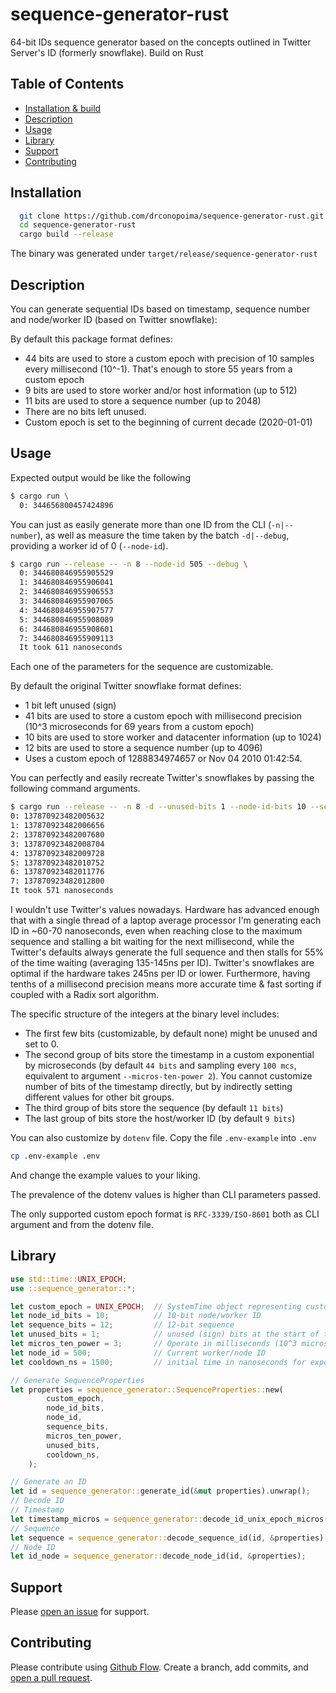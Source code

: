 # sequence-generator-rust

64-bit IDs sequence generator based on the concepts outlined in Twitter Server's ID (formerly snowflake). Build on Rust

## Table of Contents

- [Installation & build](#installation)
- [Description](#description)
- [Usage](#usage)
- [Library](#Library)
- [Support](#support)
- [Contributing](#contributing)

## Installation

```sh
  git clone https://github.com/drconopoima/sequence-generator-rust.git
  cd sequence-generator-rust
  cargo build --release
```

The binary was generated under `target/release/sequence-generator-rust`

## Description

You can generate sequential IDs based on timestamp, sequence number and node/worker ID (based on Twitter snowflake):

By default this package format defines:

- 44 bits are used to store a custom epoch with precision of 10 samples every millisecond (10^-1). That's enough to store 55 years from a custom epoch
- 9 bits are used to store worker and/or host information (up to 512)
- 11 bits are used to store a sequence number (up to 2048)
- There are no bits left unused.
- Custom epoch is set to the beginning of current decade (2020-01-01)

## Usage

Expected output would be like the following

```sh
$ cargo run \
  0: 344656800457424896
```

You can just as easily generate more than one ID from the CLI (`-n|--number`), as well as measure the time taken by the batch `-d|--debug`, providing a worker id of 0 (`--node-id`).

```sh
$ cargo run --release -- -n 8 --node-id 505 --debug \
  0: 344680846955905529
  1: 344680846955906041
  2: 344680846955906553
  3: 344680846955907065
  4: 344680846955907577
  5: 344680846955908089
  6: 344680846955908601
  7: 344680846955909113
  It took 611 nanoseconds
```

Each one of the parameters for the sequence are customizable.

By default the original Twitter snowflake format defines:

- 1 bit left unused (sign)
- 41 bits are used to store a custom epoch with millisecond precision (10^3 microseconds for 69 years from a custom epoch)
- 10 bits are used to store worker and datacenter information (up to 1024)
- 12 bits are used to store a sequence number (up to 4096)
- Uses a custom epoch of 1288834974657 or Nov 04 2010 01:42:54.

You can perfectly and easily recreate Twitter's snowflakes by passing the following command arguments.

```sh
$ cargo run --release -- -n 8 -d --unused-bits 1 --node-id-bits 10 --sequence-bits 12 --micros-ten-power 3 --custom-epoch '2010-11-04T01:42:54Z'  --node-id 128
0: 137870923482005632
1: 137870923482006656
2: 137870923482007680
3: 137870923482008704
4: 137870923482009728
5: 137870923482010752
6: 137870923482011776
7: 137870923482012800
It took 571 nanoseconds
```

I wouldn't use Twitter's values nowadays. Hardware has advanced enough that with a single thread of a laptop average processor I'm generating each ID in ~60-70 nanoseconds, even when reaching close to the maximum sequence and stalling a bit waiting for the next millisecond, while the Twitter's defaults always generate the full sequence and then stalls for 55% of the time waiting (averaging 135-145ns per ID). Twitter's snowflakes are optimal if the hardware takes 245ns per ID or lower. Furthermore, having tenths of a millisecond precision means more accurate time & fast sorting if coupled with a Radix sort algorithm.

The specific structure of the integers at the binary level includes:

- The first few bits (customizable, by default none) might be unused and set to 0.
- The second group of bits store the timestamp in a custom exponential by microseconds (by default `44 bits` and sampling every `100 mcs`, equivalent to argument `--micros-ten-power 2`). You cannot customize number of bits of the timestamp directly, but by indirectly setting different values for other bit groups.
- The third group of bits store the sequence (by default `11 bits`)
- The last group of bits store the host/worker ID (by default `9 bits`)

You can also customize by `dotenv` file. Copy the file `.env-example` into `.env`

```sh
cp .env-example .env
```

And change the example values to your liking.

The prevalence of the dotenv values is higher than CLI parameters passed.

The only supported custom epoch format is `RFC-3339/ISO-8601` both as CLI argument and from the dotenv file.

## Library

```rust
use std::time::UNIX_EPOCH;
use ::sequence_generator::*;

let custom_epoch = UNIX_EPOCH;  // SystemTime object representing custom epoch time. Use checked_add(Duration) for different time
let node_id_bits = 10;          // 10-bit node/worker ID
let sequence_bits = 12;         // 12-bit sequence
let unused_bits = 1;            // unused (sign) bits at the start of the ID. 1 or 0 generally
let micros_ten_power = 3;       // Operate in milliseconds (10^3 microseconds)
let node_id = 500;              // Current worker/node ID
let cooldown_ns = 1500;         // initial time in nanoseconds for exponential backoff wait after sequence is exhausted

// Generate SequenceProperties
let properties = sequence_generator::SequenceProperties::new(
        custom_epoch,
        node_id_bits,
        node_id,
        sequence_bits,
        micros_ten_power,
        unused_bits,
        cooldown_ns,
    );

// Generate an ID
let id = sequence_generator::generate_id(&mut properties).unwrap();
// Decode ID
// Timestamp
let timestamp_micros = sequence_generator::decode_id_unix_epoch_micros(id, &properties);
// Sequence
let sequence = sequence_generator::decode_sequence_id(id, &properties);
// Node ID
let id_node = sequence_generator::decode_node_id(id, &properties);
```

## Support

Please [open an issue](https://github.com/drconopoima/sequence-generator-rust/issues/new) for support.

## Contributing

Please contribute using [Github Flow](https://guides.github.com/introduction/flow/). Create a branch, add commits, and [open a pull request](https://github.com/drconopoima/sequence-generator-rust/compare/).
